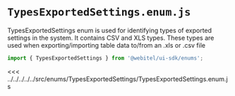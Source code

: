 # `TypesExportedSettings.enum.js`

TypesExportedSettings enum is used for identifying types of exported settings in the system.
It contains CSV and XLS types. These types are used when exporting/importing table data to/from an .xls or .csv file

```js
import { TypesExportedSettings } from '@webitel/ui-sdk/enums';
```

<<< ../../../../../src/enums/TypesExportedSettings/TypesExportedSettings.enum.js
